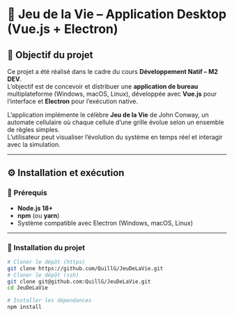# 🧬 Jeu de la Vie – Application Desktop (Vue.js + Electron)

## 🎯 Objectif du projet

Ce projet a été réalisé dans le cadre du cours **Développement Natif – M2 DEV**.  
L’objectif est de concevoir et distribuer une **application de bureau** multiplateforme (Windows, macOS, Linux), développée avec **Vue.js** pour l’interface et **Electron** pour l’exécution native.

L’application implémente le célèbre **Jeu de la Vie** de John Conway, un automate cellulaire où chaque cellule d’une grille évolue selon un ensemble de règles simples.  
L’utilisateur peut visualiser l’évolution du système en temps réel et interagir avec la simulation.

---

## ⚙️ Installation et exécution

### 🔧 Prérequis

- **Node.js 18+**
- **npm** (ou **yarn**)
- Système compatible avec Electron (Windows, macOS, Linux)

---

### 🧩 Installation du projet

```bash
# Cloner le dépôt (https)
git clone https://github.com/QuillG/JeuDeLaVie.git
# Cloner le dépôt (ssh)
git clone git@github.com:QuillG/JeuDeLaVie.git
cd JeuDeLaVie

# Installer les dépendances
npm install
